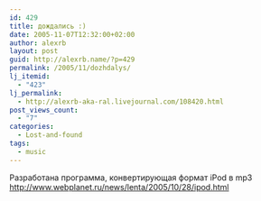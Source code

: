 ```yaml
---
id: 429
title: дождались :)
date: 2005-11-07T12:32:00+02:00
author: alexrb
layout: post
guid: http://alexrb.name/?p=429
permalink: /2005/11/dozhdalys/
lj_itemid:
  - "423"
lj_permalink:
  - http://alexrb-aka-ral.livejournal.com/108420.html
post_views_count:
  - "7"
categories:
  - Lost-and-found
tags:
  - music
---
```

Разработана программа, конвертирующая формат iPod в mp3  
http://www.webplanet.ru/news/lenta/2005/10/28/ipod.html